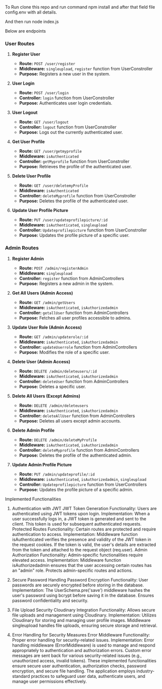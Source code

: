
To Run clone this repo and run command npm install and after that field file config.env with all details.

And then run node index.js

Below are endpoints


### User Routes

1. **Register User**
   - **Route:** `POST /user/register`
   - **Middleware:** `singleupload`, `register` function from UserConstroller
   - **Purpose:** Registers a new user in the system.

2. **User Login**
   - **Route:** `POST /user/login`
   - **Controller:** `login` function from UserConstroller
   - **Purpose:** Authenticates user login credentials.

3. **User Logout**
   - **Route:** `GET /user/logout`
   - **Controller:** `logout` function from UserConstroller
   - **Purpose:** Logs out the currently authenticated user.

4. **Get User Profile**
   - **Route:** `GET /user/getmyprofile`
   - **Middleware:** `isAuthenticated`
   - **Controller:** `getMyprofile` function from UserConstroller
   - **Purpose:** Retrieves the profile of the authenticated user.

5. **Delete User Profile**
   - **Route:** `GET /user/deletemyProfile`
   - **Middleware:** `isAuthenticated`
   - **Controller:** `deleteMyprofile` function from UserConstroller
   - **Purpose:** Deletes the profile of the authenticated user.

6. **Update User Profile Picture**
   - **Route:** `PUT /user/updateprofilepicture/:id`
   - **Middleware:** `isAuthenticated`, `singleupload`
   - **Controller:** `Updateprofilepicture` function from UserConstroller
   - **Purpose:** Updates the profile picture of a specific user.

### Admin Routes

1. **Register Admin**
   - **Route:** `POST /admin/registerAdmin`
   - **Middleware:** `singleupload`
   - **Controller:** `register` function from AdminControllers
   - **Purpose:** Registers a new admin in the system.

2. **Get All Users (Admin Access)**
   - **Route:** `GET /admin/getUsers`
   - **Middleware:** `isAuthenticated`, `isAuthorizedadmin`
   - **Controller:** `getallUser` function from AdminControllers
   - **Purpose:** Fetches all user profiles accessible to admins.

3. **Update User Role (Admin Access)**
   - **Route:** `GET /admin/updaterole/:id`
   - **Middleware:** `isAuthenticated`, `isAuthorizedadmin`
   - **Controller:** `updateUserrole` function from AdminControllers
   - **Purpose:** Modifies the role of a specific user.

4. **Delete User (Admin Access)**
   - **Route:** `DELETE /admin/deleteusers/:id`
   - **Middleware:** `isAuthenticated`, `isAuthorizedadmin`
   - **Controller:** `deleteUser` function from AdminControllers
   - **Purpose:** Deletes a specific user.

5. **Delete All Users (Except Admins)**
   - **Route:** `DELETE /admin/deleteusers`
   - **Middleware:** `isAuthenticated`, `isAuthorizedadmin`
   - **Controller:** `deleteAllUser` function from AdminControllers
   - **Purpose:** Deletes all users except admin accounts.

6. **Delete Admin Profile**
   - **Route:** `DELETE /admin/deleteMyProfile`
   - **Middleware:** `isAuthenticated`, `isAuthorizedadmin`
   - **Controller:** `deleteMyprofile` function from AdminControllers
   - **Purpose:** Deletes the profile of the authenticated admin.

7. **Update Admin Profile Picture**
   - **Route:** `PUT /admin/updateprofile/:id`
   - **Middleware:** `isAuthenticated`, `isAuthorizedadmin`, `singleupload`
   - **Controller:** `Updateprofilepicture` function from UserControllers
   - **Purpose:** Updates the profile picture of a specific admin.


Implemented Functionalities
1. Authentication with JWT
JWT Token Generation
Functionality: Users are authenticated using JWT tokens upon login.
Implementation:
When a user successfully logs in, a JWT token is generated and sent to the client.
This token is used for subsequent authenticated requests.
Protected Routes
Functionality: Certain routes are protected and require authentication to access.
Implementation:
Middleware function isAuthenticated verifies the presence and validity of the JWT token in the request cookies.
If the token is valid, the user's details are extracted from the token and attached to the request object (req.user).
Admin Authorization
Functionality: Admin-specific functionalities require elevated access.
Implementation:
Middleware function isAuthorizedadmin ensures that the user accessing certain routes has an "admin" role.
Protects admin-specific routes and actions.


2. Secure Password Handling
Password Encryption
Functionality: User passwords are securely encrypted before storing in the database.
Implementation:
The UserSchema.pre('save') middleware hashes the user's password using bcrypt before saving it in the database.
Ensures password confidentiality and security.


3. File Upload Security
Cloudinary Integration
Functionality: Allows secure file uploads and management using Cloudinary.
Implementation:
Utilizes Cloudinary for storing and managing user profile images.
Middleware singleupload handles file uploads, ensuring secure storage and retrieval.


4. Error Handling for Security Measures
Error Middleware
Functionality: Proper error handling for security-related issues.
Implementation:
Error handling middleware (ErrorMiddleware) is used to manage and respond appropriately to authentication and authorization errors.
Custom error messages are sent back for various security-related issues (e.g., unauthorized access, invalid tokens).
These implemented functionalities ensure secure user authentication, authorization checks, password encryption, and secure file handling. The application employs industry-standard practices to safeguard user data, authenticate users, and manage user permissions effectively.


